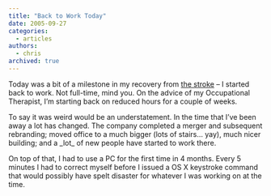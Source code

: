 ```yaml
---
title: "Back to Work Today"
date: 2005-09-27
categories:
  - articles
authors:
  - chris
archived: true
---
```


Today was a bit of a milestone in my recovery from [the stroke](/blog/life-is-a-lemon/) – I started back to work. Not full-time, mind you. On the advice of my Occupational Therapist, I’m starting back on reduced hours for a couple of weeks.

To say it was weird would be an understatement. In the time that I’ve been away a lot has changed. The company completed a merger and subsequent rebranding; moved office to a much bigger (lots of stairs… yay), much nicer building; and a \_lot\_ of new people have started to work there.

On top of that, I had to use a PC for the first time in 4 months. Every 5 minutes I had to correct myself before I issued a OS X keystroke command that would possibly have spelt disaster for whatever I was working on at the time.

